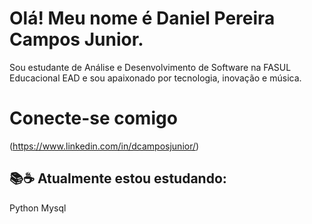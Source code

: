 # Olá! Meu nome é Daniel Pereira Campos Junior.

Sou estudante de Análise e Desenvolvimento de Software na FASUL Educacional EAD e sou apaixonado por tecnologia, inovação e música.


# Conecte-se comigo
(https://www.linkedin.com/in/dcamposjunior/)


## 📚☕ Atualmente estou estudando:
Python
Mysql


